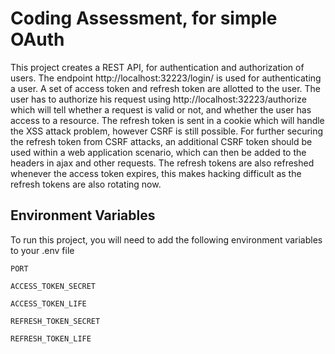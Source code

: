 
# Coding Assessment, for simple OAuth

This project creates a REST API, for authentication and
authorization of users. The endpoint http://localhost:32223/login/
is used for authenticating a user. A set of access token and refresh token
are allotted to the user. The user has to authorize his request
using http://localhost:32223/authorize which will tell whether a 
request is valid or not, and whether the user has access to a resource.
The refresh token is sent in a cookie which will handle 
the XSS attack problem, however CSRF is still possible. For further securing 
the refresh token from CSRF attacks, an additional CSRF token
should be used within a web application scenario, which can then be
added to the headers in ajax and other requests. The refresh tokens are also
refreshed whenever the access token expires, this makes hacking difficult as
the refresh tokens are also rotating now.
## Environment Variables

To run this project, you will need to add the following environment variables to your .env file

`PORT`

`ACCESS_TOKEN_SECRET`

`ACCESS_TOKEN_LIFE`

`REFRESH_TOKEN_SECRET`

`REFRESH_TOKEN_LIFE`
